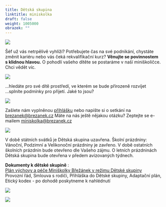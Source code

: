 ```yaml
---
title: Dětská skupina
linktitle: miniskolka
draft: false
weight: 1005000
obrazek: ""
---
```

![](/assets/media/ds1.jpg)

Šéf už vás netrpělivě vyhlíží?
Potřebujete čas na své podnikání, chystáte změnit kariéru nebo vás čeká rekvalifikační kurz?
**Věnujte se povinnostem s klidnou hlavou.** O pohodlí vašeho dítěte se postaráme v naší
miniškoličce. Chci vědět víc.

![](/assets/media/ds2.jpg)

...hledáte pro své dítě prostředí, ve kterém  se bude přirozeně rozvíjet
...splníte podmínky pro přijetí. Jaké to jsou?

![](/assets/media/ds3.jpg)

Zašlete nám vyplněnou [přihlášku](https://brezanek.webooker.eu/Activities) nebo napište si o setkání na brezanek@brezanek.cz
Máte na nás ještě nějakou otázku?
Zeptejte se e-mailem miniskolka@brezanek.cz

![](/assets/media/ds4.jpg)

V době státních svátků je Dětská skupina uzavřena.
Školní prázdniny: Vánoční, Podzimní a Velikonoční prázdniny je zavřeno.
V době ostatních školních prázdnin bude otevřeno dle Vašeho zájmu.
O letních prázdninách Dětská skupina bude otevřena v předem avizovaných týdnech.

**Dokumenty k dětské skupině** :\
[Plán výchovy a péče Miniškolky Břežánek v režimu Dětské skupiny](/assets/media-o-nas/PVP_2020.pdf)\
Provozní řád, Smlouva s rodiči, Přihláška do Dětské skupiny, Adaptační plán, Etický kodex - po dohodě poskytneme k nahlédnutí



![](/assets/media/eu.jpg)

![](/assets/media/brezanek-1-.png)